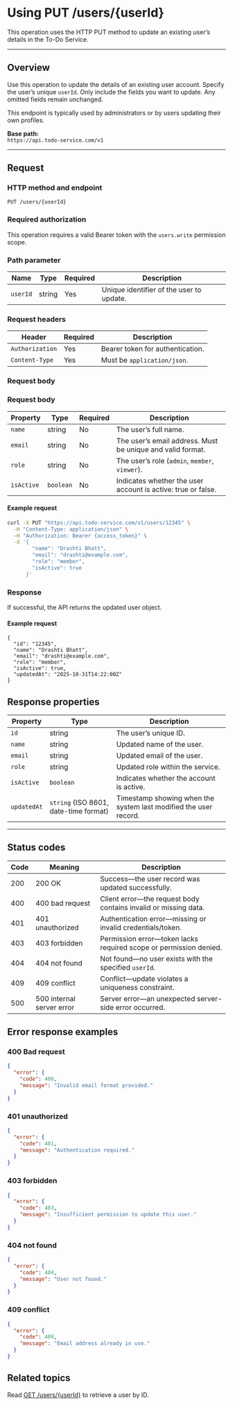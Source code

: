 # Using PUT /users/{userId}


This operation uses the HTTP PUT method to update an existing user’s details in the To-Do Service.


---

## Overview

Use this operation to update the details of an existing user account. Specify the user’s unique `userId`. Only include the fields you want to update. Any omitted fields remain unchanged.


This endpoint is typically used by administrators or by users updating their own profiles.

**Base path:**  
`https://api.todo-service.com/v1`

---

## Request

### HTTP method and endpoint
`PUT /users/{userId}`


### Required authorization

This operation requires a valid Bearer token with the `users.write` permission scope.

### Path parameter

| Name     | Type   | Required | Description                                |
|----------|--------|----------|--------------------------------------------|
| `userId` | string | Yes      | Unique identifier of the user to update.   |

### Request headers

| Header         | Required | Description                      |
|----------------|----------|----------------------------------|
| `Authorization`| Yes      | Bearer token for authentication. |
| `Content-Type` | Yes      | Must be `application/json`.      |

### Request body

### Request body

| Property   | Type       | Required | Description                                                      |
|------------|-----------|----------|------------------------------------------------------------------|
| `name`     | string    | No       | The user’s full name.                                            |
| `email`    | string    | No       | The user’s email address. Must be unique and valid format.      |
| `role`     | string    | No       | The user’s role (`admin`, `member`, `viewer`).                  |
| `isActive` | `boolean` | No       | Indicates whether the user account is active: true or false.    |



#### Example request

```bash
curl -X PUT "https://api.todo-service.com/v1/users/12345" \
  -H "Content-Type: application/json" \
  -H "Authorization: Bearer {access_token}" \
  -d '{
        "name": "Drashti Bhatt",
        "email": "drashti@example.com",
        "role": "member",
        "isActive": true
      }'
```
### Response
If successful, the API returns the updated user object.
#### Example request
```
{
  "id": "12345",
  "name": "Drashti Bhatt",
  "email": "drashti@example.com",
  "role": "member",
  "isActive": true,
  "updatedAt": "2025-10-31T14:22:00Z"
}
```
## Response properties

| Property    | Type                   | Description                                                 |
|------------|-----------------------|-------------------------------------------------------------|
| `id`       | string                | The user’s unique ID.                                       |
| `name`     | string                | Updated name of the user.                                   |
| `email`    | string                | Updated email of the user.                                  |
| `role`     | string                | Updated role within the service.                            |
| `isActive` | `boolean`             | Indicates whether the account is active.                   |
| `updatedAt`| `string` (ISO 8601, date-time format) | Timestamp showing when the system last modified the user record. |

---

## Status codes

| Code | Meaning                   | Description                                                      |
|------|---------------------------|------------------------------------------------------------------|
| 200  | 200 OK                    | Success—the user record was updated successfully.              |
| 400  | 400 bad request           | Client error—the request body contains invalid or missing data. |
| 401  | 401 unauthorized          | Authentication error—missing or invalid credentials/token.      |
| 403  | 403 forbidden             | Permission error—token lacks required scope or permission denied. |
| 404  | 404 not found             | Not found—no user exists with the specified `userId`.           |
| 409  | 409 conflict              | Conflict—update violates a uniqueness constraint.               |
| 500  | 500 internal server error | Server error—an unexpected server-side error occurred.          |              |

## Error response examples

### 400 Bad request
```json
{
  "error": {
    "code": 400,
    "message": "Invalid email format provided."
  }
}
```
### 401 unauthorized
```json
{
  "error": {
    "code": 401,
    "message": "Authentication required."
  }
}
```
### 403 forbidden
```json
{
  "error": {
    "code": 403,
    "message": "Insufficient permission to update this user."
  }
}
```
### 404 not found
```json
{
  "error": {
    "code": 404,
    "message": "User not found."
  }
}
```
### 409 conflict
```json
{
  "error": {
    "code": 409,
    "message": "Email address already in use."
  }
}
```
## Related topics

Read [GET /users/{userId}](./users-get-user-by-id.md) to retrieve a user by ID. 
